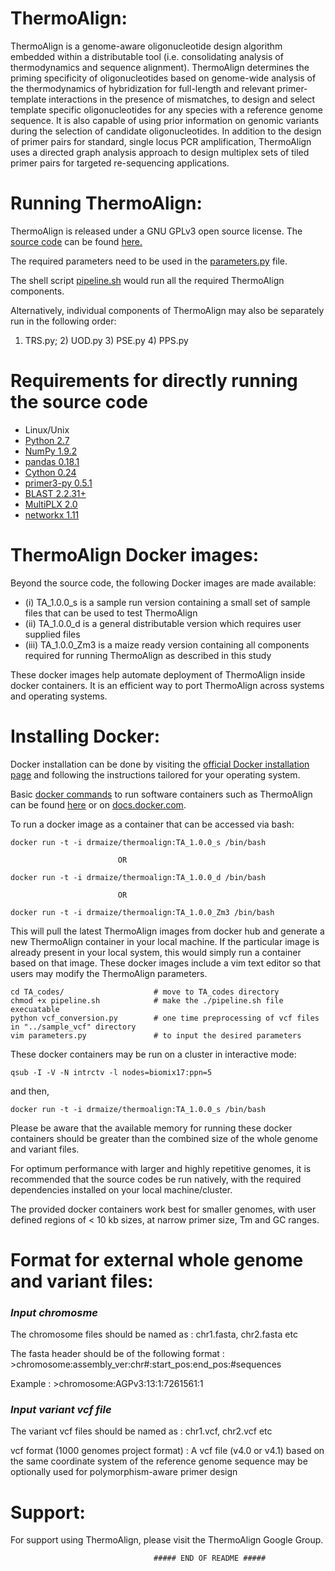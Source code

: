 ThermoAlign:
================================================
ThermoAlign is a genome-aware oligonucleotide design algorithm embedded within a distributable tool (i.e. consolidating analysis of thermodynamics and sequence alignment). ThermoAlign determines the priming specificity of oligonucleotides based on genome-wide analysis of the thermodynamics of hybridization for full-length and relevant primer-template interactions in the presence of mismatches, to design and select template specific oligonucleotides for any species with a reference genome sequence. It is also capable of using prior information on genomic variants during the selection of candidate oligonucleotides. In addition to the design of primer pairs for standard, single locus PCR amplification, ThermoAlign uses a directed graph analysis approach to design multiplex sets of tiled primer pairs for targeted re-sequencing applications.


Running ThermoAlign:
================================================
ThermoAlign is released under a GNU GPLv3 open source license. The [source code](https://github.com/drmaize/ThermoAlign/tree/master/TA_codes) can be found [here.](https://github.com/drmaize/ThermoAlign/tree/master/TA_codes)

The required parameters need to be used in the [parameters.py](https://github.com/drmaize/ThermoAlign/blob/master/TA_codes/parameters.py) file.

The shell script [pipeline.sh](https://github.com/drmaize/ThermoAlign/blob/master/TA_codes/pipeline.sh) would run all the required ThermoAlign components.

Alternatively, individual components of ThermoAlign may also be separately run in the following order:
1) TRS.py; 2) UOD.py 3) PSE.py 4) PPS.py



Requirements for directly running the source code
================================================
* Linux/Unix
* [Python  2.7](http://python.org/)
* [NumPy   1.9.2](http://www.numpy.org/)
* [pandas  0.18.1](http://pandas.pydata.org/)
* [Cython  0.24](http://cython.org/)
* [primer3-py  0.5.1](https://pypi.python.org/pypi/primer3-py)
* [BLAST   2.2.31+](http://blast.ncbi.nlm.nih.gov/Blast.cgi)
* [MultiPLX    2.0](http://bioinfo.ut.ee/download/dl.php?file=24)
* [networkx    1.11](https://networkx.github.io/)


ThermoAlign Docker images:
================================================
Beyond the source code, the following Docker images are made available: 
* (i) TA_1.0.0_s is a sample run version containing a small set of sample files that can be used to test ThermoAlign
* (ii) TA_1.0.0_d is a general distributable version which requires user supplied files
* (iii) TA_1.0.0_Zm3 is a maize ready version containing all components required for running ThermoAlign as described in this study

    
These docker images help automate deployment of ThermoAlign inside docker containers. It is an efficient way to port ThermoAlign across systems and operating systems.


Installing Docker:
================================================
Docker installation can be done by visiting the [official Docker installation page](https://docs.docker.com/engine/installation/) and following the instructions tailored for your operating system.

Basic [docker commands](https://goo.gl/TfU9AY) to run software containers such as ThermoAlign can be found [here](https://goo.gl/TfU9AY) or on [docs.docker.com](https://docs.docker.com/).


To run a docker image as a container that can be accessed via bash:

    docker run -t -i drmaize/thermoalign:TA_1.0.0_s /bin/bash
    
                            OR
                            
    docker run -t -i drmaize/thermoalign:TA_1.0.0_d /bin/bash
    
                            OR
                            
    docker run -t -i drmaize/thermoalign:TA_1.0.0_Zm3 /bin/bash

This will pull the latest ThermoAlign images from docker hub and generate a new ThermoAlign container in your local machine. 
If the particular image is already present in your local system, this would simply run a container based on that image. 
These docker images include a vim text editor so that users may modify the ThermoAlign parameters.


    cd TA_codes/                    # move to TA_codes directory
    chmod +x pipeline.sh            # make the ./pipeline.sh file execuatable
    python vcf_conversion.py        # one time preprocessing of vcf files in "../sample_vcf" directory
    vim parameters.py               # to input the desired parameters


These docker containers may be run on a cluster in interactive mode:
    
    qsub -I -V -N intrctv -l nodes=biomix17:ppn=5
    
and then,
    
    docker run -t -i drmaize/thermoalign:TA_1.0.0_s /bin/bash
    

Please be aware that the available memory for running these docker containers should be greater than the combined size of the whole genome and variant files.


For optimum performance with larger and highly repetitive genomes, it is recommended that the source codes be run natively, with the required dependencies installed on your local machine/cluster. 


The provided docker containers work best for smaller genomes, with user defined regions of < 10 kb sizes, at narrow primer size, Tm and GC ranges.
  
   
Format for external whole genome and variant files:
================================================

### _Input chromosme_

The chromosome files should be named as             :   chr1.fasta, chr2.fasta etc

The fasta header should be of the following format  :   >chromosome:assembly_ver:chr#:start_pos:end_pos:#sequences

Example                                             :   >chromosome:AGPv3:13:1:7261561:1


###  _Input variant vcf file_ 

The variant vcf files should be named as            :   chr1.vcf, chr2.vcf etc

vcf format (1000 genomes project format)            :   A vcf file (v4.0 or v4.1) based on the same coordinate system of the reference genome sequence may be optionally used for polymorphism-aware primer design


    
Support:
================================================
For support using ThermoAlign, please visit the ThermoAlign Google Group.







   
                                    ##### END OF README #####    

